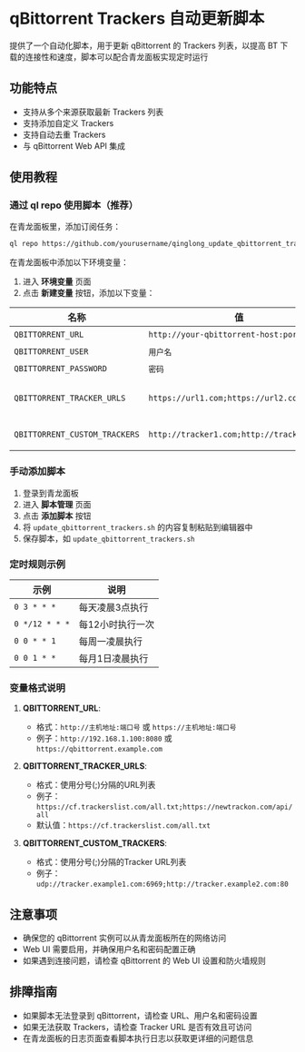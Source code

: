 # qBittorrent Trackers 自动更新脚本

提供了一个自动化脚本，用于更新 qBittorrent 的 Trackers 列表，以提高 BT 下载的连接性和速度，脚本可以配合青龙面板实现定时运行

## 功能特点

- 支持从多个来源获取最新 Trackers 列表
- 支持添加自定义 Trackers
- 支持自动去重 Trackers
- 与 qBittorrent Web API 集成

## 使用教程

### 通过 ql repo 使用脚本（推荐）

在青龙面板里，添加订阅任务：
```bash
ql repo https://github.com/yourusername/qinglong_update_qbittorrent_trackers.git
```

在青龙面板中添加以下环境变量：

1. 进入 **环境变量** 页面
2. 点击 **新建变量** 按钮，添加以下变量：

| 名称                          | 值                                        | 说明                                                                                          |
| ----------------------------- | ----------------------------------------- | --------------------------------------------------------------------------------------------- |
| `QBITTORRENT_URL`             | `http://your-qbittorrent-host:port`       | qBittorrent Web UI 地址                                                                       |
| `QBITTORRENT_USER`            | `用户名`                                  | qBittorrent 登录用户名                                                                        |
| `QBITTORRENT_PASSWORD`        | `密码`                                    | qBittorrent 登录密码                                                                          |
| `QBITTORRENT_TRACKER_URLS`    | `https://url1.com;https://url2.com`       | Tracker 来源列表，使用分号分隔多个 URL (可选，默认值为 `https://cf.trackerslist.com/all.txt`) |
| `QBITTORRENT_CUSTOM_TRACKERS` | `http://tracker1.com;http://tracker2.com` | 自定义 Tracker，使用分号分隔 (可选，默认为空)                                                 |

### 手动添加脚本

1. 登录到青龙面板
2. 进入 **脚本管理** 页面
3. 点击 **添加脚本** 按钮
4. 将 `update_qbittorrent_trackers.sh` 的内容复制粘贴到编辑器中
5. 保存脚本，如 `update_qbittorrent_trackers.sh`

### 定时规则示例

| 示例           | 说明             |
| -------------- | ---------------- |
| `0 3 * * *`    | 每天凌晨3点执行  |
| `0 */12 * * *` | 每12小时执行一次 |
| `0 0 * * 1`    | 每周一凌晨执行   |
| `0 0 1 * *`    | 每月1日凌晨执行  |

### 变量格式说明

1. **QBITTORRENT_URL**: 
    - 格式：`http://主机地址:端口号` 或 `https://主机地址:端口号`
    - 例子：`http://192.168.1.100:8080` 或 `https://qbittorrent.example.com`

2. **QBITTORRENT_TRACKER_URLS**:
    - 格式：使用分号(;)分隔的URL列表
    - 例子：`https://cf.trackerslist.com/all.txt;https://newtrackon.com/api/all`
    - 默认值：`https://cf.trackerslist.com/all.txt`

3. **QBITTORRENT_CUSTOM_TRACKERS**:
    - 格式：使用分号(;)分隔的Tracker URL列表
    - 例子：`udp://tracker.example1.com:6969;http://tracker.example2.com:80`

## 注意事项

- 确保您的 qBittorrent 实例可以从青龙面板所在的网络访问
- Web UI 需要启用，并确保用户名和密码配置正确
- 如果遇到连接问题，请检查 qBittorrent 的 Web UI 设置和防火墙规则

## 排障指南

- 如果脚本无法登录到 qBittorrent，请检查 URL、用户名和密码设置
- 如果无法获取 Trackers，请检查 Tracker URL 是否有效且可访问
- 在青龙面板的日志页面查看脚本执行日志以获取更详细的问题信息